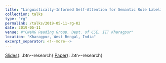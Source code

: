 ```yaml
---
title: "Linguistically-Informed Self-Attention for Semantic Role Labeling (EMNLP 2018)"
collection: talks
type: "rg"
permalink: /talks/2019-05-11-rg-02
date: 2019-05-11
venue: #"CNeRG Reading Group, Dept. of CSE, IIT Kharagpur"
location: "Kharagpur, West Bengal, India"
excerpt_separator: <!--more-->
---
```


<!--more-->
[Slides]("https://docs.google.com/presentation/d/e/2PACX-1vR308wHtYIzPVuO1pRcwbqSTxbHmacEXwIwMRny48PE4aVWbrK9RGNjV-FXFQ3A4A/pub?start=false&loop=false&delayms=3000"){: .btn--research} [Paper]("https://aclanthology.org/D18-1548.pdf"){: .btn--research}

